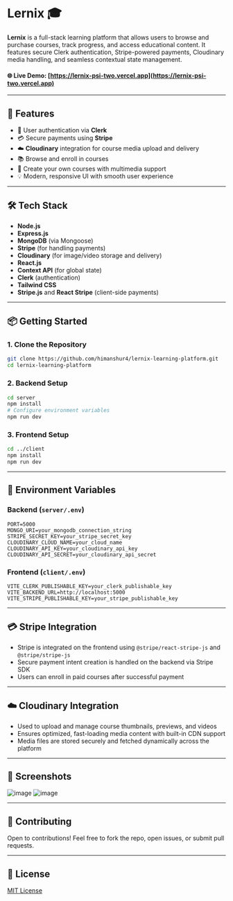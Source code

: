
# Lernix 🎓

**Lernix** is a full-stack learning platform that allows users to browse and purchase courses, track progress, and access educational content. It features secure Clerk authentication, Stripe-powered payments, Cloudinary media handling, and seamless contextual state management.

#### 🌐 Live Demo: [https://lernix-psi-two.vercel.app](https://lernix-psi-two.vercel.app)

---

## 🚀 Features

* 🔐 User authentication via **Clerk**
* 💳 Secure payments using **Stripe**
* ☁️ **Cloudinary** integration for course media upload and delivery
* 📚 Browse and enroll in courses
* 📝 Create your own courses with multimedia support
* 💡 Modern, responsive UI with smooth user experience

---

## 🛠️ Tech Stack

* **Node.js**
* **Express.js**
* **MongoDB** (via Mongoose)
* **Stripe** (for handling payments)
* **Cloudinary** (for image/video storage and delivery)
* **React.js**
* **Context API** (for global state)
* **Clerk** (authentication)
* **Tailwind CSS**
* **Stripe.js** and **React Stripe** (client-side payments)

---

## 📦 Getting Started

### 1. Clone the Repository

```bash
git clone https://github.com/himanshur4/lernix-learning-platform.git
cd lernix-learning-platform
```

### 2. Backend Setup

```bash
cd server
npm install
# Configure environment variables
npm run dev
```

### 3. Frontend Setup

```bash
cd ../client
npm install
npm run dev
```

---

## 🔐 Environment Variables

### Backend (`server/.env`)

```env
PORT=5000
MONGO_URI=your_mongodb_connection_string
STRIPE_SECRET_KEY=your_stripe_secret_key
CLOUDINARY_CLOUD_NAME=your_cloud_name
CLOUDINARY_API_KEY=your_cloudinary_api_key
CLOUDINARY_API_SECRET=your_cloudinary_api_secret
```

### Frontend (`client/.env`)

```env
VITE_CLERK_PUBLISHABLE_KEY=your_clerk_publishable_key
VITE_BACKEND_URL=http://localhost:5000
VITE_STRIPE_PUBLISHABLE_KEY=your_stripe_publishable_key
```

---

## 💳 Stripe Integration

* Stripe is integrated on the frontend using `@stripe/react-stripe-js` and `@stripe/stripe-js`
* Secure payment intent creation is handled on the backend via Stripe SDK
* Users can enroll in paid courses after successful payment

---

## ☁️ Cloudinary Integration

* Used to upload and manage course thumbnails, previews, and videos
* Ensures optimized, fast-loading media content with built-in CDN support
* Media files are stored securely and fetched dynamically across the platform

---

## 📸 Screenshots

![image](https://github.com/user-attachments/assets/eb87bc26-78fc-45ac-94e7-50d74ee3c700)
![image](https://github.com/user-attachments/assets/0bbb6901-2251-4025-b899-e827c5aaf103)

---

## 🙌 Contributing

Open to contributions! Feel free to fork the repo, open issues, or submit pull requests.

---

## 📄 License

[MIT License](LICENSE)




